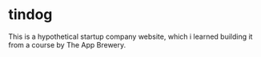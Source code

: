 # tindog
This is a hypothetical startup company website, which i learned building it from a course by The App Brewery.

